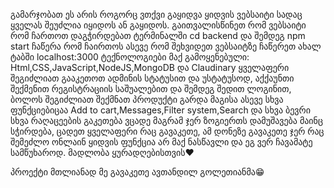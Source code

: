 გამარჯობათ ეს არის როგორც ვთქვი გაყიდვა ყიდვის ვებსაიტი სადაც ყველას შეუძლია იყიდოს ან გაყიდოს.
გაითვალისწინეთ რომ ვებსაიტი რომ ჩართოთ დაგჭირდებათ ტერმინალში cd backend და შემდეგ npm start ჩაწერა რომ ჩაირთოს ასევე რომ შეხვიდეთ ვებსაიტზე ჩაწერეთ ახალ ტაბში localhost:3000
ტექნოლოგიები მაქ გამოყენებული: Html,CSS,JavaScript,NodeJS,MongoDB და Claudinary
ყველაფერი შეგიძლიათ გააკეთოთ ადმინის სტატუსით და უსტატუსოდ, აქქაუნთი შექმენით რეგისტრაციის საშუალებით და შემდეგ შედით ლოგინით, ბოლოს შეგიძლიათ შექმნათ პროდუქტი
გარდა მაგისა ასევე სხვა ფუნქციებიცაა Add to cart,Messages,Filter system,Search და სხვა ბევრი
სხვა რაღაცეების გაკეთება ვცადე მაგრამ ჯერ ზოგიერთს დამუშავება მაინც სჭირდება, ცადეთ ყველაფერი რაც გავაკეთე, ამ დონეზე გავაკეთე ჯერ რაც შემეძლო ონლაინ ყიდვის ფუნქცია არ მაქ ნასწავლი და ეგ ვერ ჩავამატე სამწუხაროდ.
მადლობა ყურადღებისთვის❤️

პროექტი მთლიანად მე გავაკეთე ავთანდილ გოლეთიანმა😁
